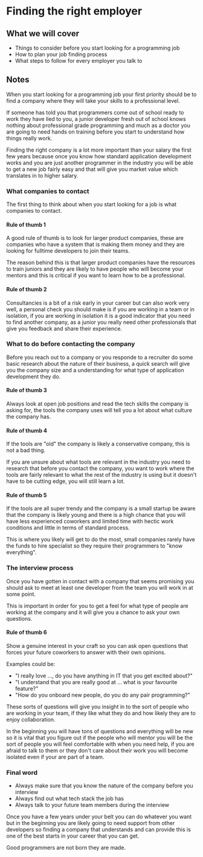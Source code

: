 # Finding the right employer

## What we will cover

* Things to consider before you start looking for a programming job
* How to plan your job finding process
* What steps to follow for every employer you talk to

## Notes

When you start looking for a programming job your first priority should be to find a company where they will take your skills to a professional level.

If someone has told you that programmers come out of school ready to work they have lied to you, a junior developer fresh out of school knows nothing about professional grade programming and much as a doctor you are going to need hands on training before you start to understand how things really work.

Finding the right company is a lot more important than your salary the first few years because once you know how standard application development works and you are just another programmer in the industry you will be able to get a new job fairly easy and that will give you market value which translates in to higher salary.

### What companies to contact

The first thing to think about when you start looking for a job is what companies to contact.

#### Rule of thumb 1

A good rule of thumb is to look for larger product companies, these are companies who have a system that is making them money and they are looking for fulltime developers to join their teams.

The reason behind this is that larger product companies have the resources to train juniors and they are likely to have people who will become your mentors and this is critical if you want to learn how to be a professional.

#### Rule of thumb 2

Consultancies is a bit of a risk early in your career but can also work very well, a personal check you should make is if you are working in a team or in isolation, if you are working in isolation it is a good indicator that you need to find another company, as a junior you really need other professionals that give you feedback and share their experience.

### What to do before contacting the company

Before you reach out to a company or you responde to a recruiter do some basic research about the nature of their business, a quick search will give you the company size and a understanding for what type of application development they do.

#### Rule of thumb 3

Always look at open job positions and read the tech skills the company is asking for, the tools the company uses will tell you a lot about what culture the company has.

#### Rule of thumb 4

If the tools are "old" the company is likely a conservative company, this is not a bad thing.

If you are unsure about what tools are relevant in the industry you need to research that before you contact the company, you want to work where the tools are fairly relevant to what the rest of the industry is using but it doesn't have to be cutting edge, you will still learn a lot.

#### Rule of thumb 5

If the tools are all super trendy and the company is a small startup be aware that the company is likely young and there is a high chance that you will have less experienced coworkers and limited time with hectic work conditions and little in terms of standard process.

This is where you likely will get to do the most, small companies rarely have the funds to hire specialist so they require their programmers to "know everything".

### The interview process

Once you have gotten in contact with a company that seems promising you should ask to meet at least one developer from the team you will work in at some point.

This is important in order for you to get a feel for what type of people are working at the company and it will give you a chance to ask your own questions.

#### Rule of thumb 6

Show a genuine interest in your craft so you can ask open questions that forces your future coworkers to answer with their own opinions.

Examples could be:

* "I really love ..., do you have anything in IT that you get excited about?"
* "I understand that you are really good at ... what is your favourite feature?"
* "How do you onboard new people, do you do any pair programming?"

These sorts of questions will give you insight in to the sort of people who are working in your team, if they like what they do and how likely they are to enjoy collaboration.

In the beginning you will have tons of questions and everything will be new so it is vital that you figure out if the people who will mentor you will be the sort of people you will feel comfortable with when you need help, if you are afraid to talk to them or they don't care about their work you will become isolated even if your are part of a team.

### Final word

* Always make sure that you know the nature of the company before you interview
* Always find out what tech stack the job has
* Always talk to your future team members during the interview

Once you have a few years under your belt you can do whatever you want but in the beginning you are likely going to need support from other developers so finding a company that understands and can provide this is one of the best starts in your career that you can get.

Good programmers are not born they are made.
